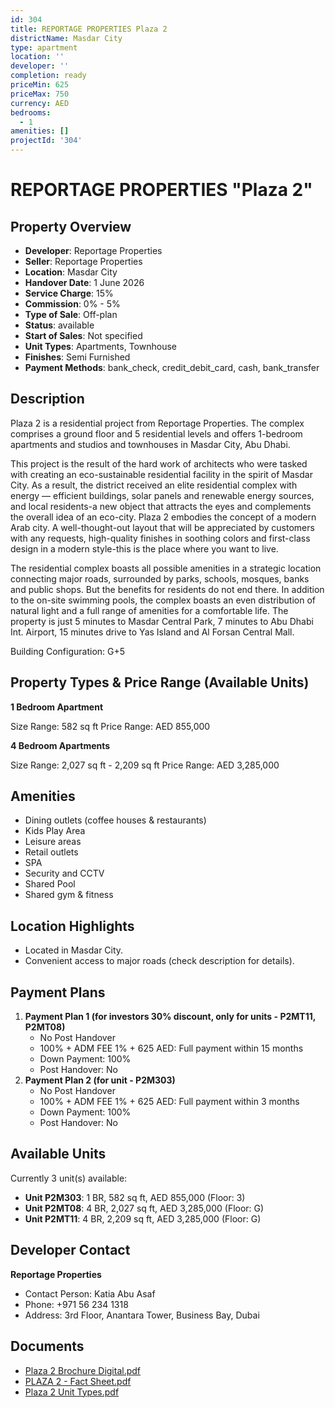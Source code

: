 ```yaml
---
id: 304
title: REPORTAGE PROPERTIES Plaza 2
districtName: Masdar City
type: apartment
location: ''
developer: ''
completion: ready
priceMin: 625
priceMax: 750
currency: AED
bedrooms:
  - 1
amenities: []
projectId: '304'
---
```


# REPORTAGE PROPERTIES "Plaza 2"

## Property Overview
- **Developer**: Reportage Properties
- **Seller**: Reportage Properties
- **Location**: Masdar City
- **Handover Date**: 1 June 2026
- **Service Charge**: 15%
- **Commission**: 0% - 5%
- **Type of Sale**: Off-plan
- **Status**: available
- **Start of Sales**: Not specified
- **Unit Types**: Apartments, Townhouse
- **Finishes**: Semi Furnished
- **Payment Methods**: bank_check, credit_debit_card, cash, bank_transfer

## Description
Plaza 2 is a residential project from Reportage Properties. The complex comprises a ground floor and 5 residential levels and offers 1-bedroom apartments and studios and townhouses in Masdar City, Abu Dhabi.

This project is the result of the hard work of architects who were tasked with creating an eco-sustainable residential facility in the spirit of Masdar City. As a result, the district received an elite residential complex with energy — efficient buildings, solar panels and renewable energy sources, and local residents-a new object that attracts the eyes and complements the overall idea of an eco-city. Plaza 2 embodies the concept of a modern Arab city. A well-thought-out layout that will be appreciated by customers with any requests, high-quality finishes in soothing colors and first-class design in a modern style-this is the place where you want to live. 

The residential complex boasts all possible amenities in a strategic location connecting major roads, surrounded by parks, schools, mosques, banks and public shops. But the benefits for residents do not end there. In addition to the on-site swimming pools, the complex boasts an even distribution of natural light and a full range of amenities for a comfortable life. The property is just 5 minutes to Masdar Central Park, 7 minutes to Abu Dhabi Int. Airport, 15 minutes drive to Yas Island and Al Forsan Central Mall.

Building Configuration: G+5

## Property Types & Price Range (Available Units)
**1 Bedroom Apartment**

Size Range: 582 sq ft
Price Range: AED 855,000

**4 Bedroom Apartments**

Size Range: 2,027 sq ft - 2,209 sq ft
Price Range: AED 3,285,000

## Amenities
- Dining outlets  (coffee houses & restaurants)
- Kids Play Area
- Leisure areas
- Retail outlets
- SPA
- Security and CCTV
- Shared Pool
- Shared gym & fitness

## Location Highlights
- Located in Masdar City.
- Convenient access to major roads (check description for details).

## Payment Plans
1. **Payment Plan 1 (for investors 30% discount, only for units - P2MT11, P2MT08)**
   - No Post Handover
   - 100% + ADM FEE 1% + 625 AED: Full payment within 15 months
   - Down Payment: 100%
   - Post Handover: No
2. **Payment Plan 2 (for unit - P2M303)**
   - No Post Handover
   - 100% + ADM FEE 1% + 625 AED: Full payment within 3 months
   - Down Payment: 100%
   - Post Handover: No

## Available Units
Currently 3 unit(s) available:
- **Unit P2M303**: 1 BR, 582 sq ft, AED 855,000 (Floor: 3)
- **Unit P2MT08**: 4 BR, 2,027 sq ft, AED 3,285,000 (Floor: G)
- **Unit P2MT11**: 4 BR, 2,209 sq ft, AED 3,285,000 (Floor: G)

## Developer Contact
**Reportage Properties**
- Contact Person: Katia Abu Asaf
- Phone: +971 56 234 1318
- Address: 3rd Floor, Anantara Tower, Business Bay, Dubai

## Documents
- [Plaza 2 Brochure Digital.pdf](https://cdn.geniemap.net/2024/04/26/Ndl9tKJB2MRYfpuQQWyl2qgajYry9U6dd6rH19tU.pdf)
- [PLAZA 2 - Fact Sheet.pdf](https://cdn.geniemap.net/2024/04/26/I574B2YFvrx0PpiUKoOejVufjtbzzONl9voFfiRe.pdf)
- [Plaza 2 Unit Types.pdf](https://cdn.geniemap.net/2024/04/26/aU0VR9fMSEDWoFRYtDySbhztjwTPtEnhToWXaBr6.pdf)
